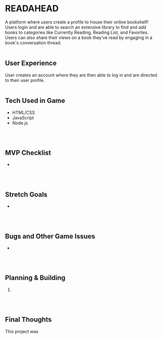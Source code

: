 # READAHEAD

A platform where users create a profile to house their online bookshelf! Users login and are able to search an extensive library to find and add books to categories like Currently Reading, Reading List, and Favorites. Users can also share their views on a book they’ve read by engaging in a book's conversation thread.
<br>
<br>

## User Experience

User creates an account where they are then able to log in and are directed to their user profile.
<br>
<br>

## Tech Used in Game
* HTML/CSS
* JavaScript
* Node.js
<br>
<br>

## MVP Checklist
* 
<br>
<br>

## Stretch Goals
* 
<br>
<br>

## Bugs and Other Game Issues
* 
<br>
<br>

## Planning & Building
1. 
<br>
<br>

## Final Thoughts
This project was 